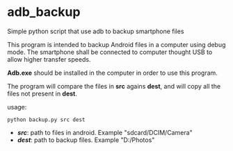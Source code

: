 # adb_backup
Simple python script that use adb to backup smartphone files

This program is intended to backup Android files in a computer using debug mode.
The smartphone shall be connected to computer thought USB to allow higher transfer speeds.

__Adb.exe__ should be installed in the computer in order to use this program.

The program will compare the files in __src__ agains __dest__, and will copy all the files not present in __dest__.

usage:

    python backup.py src dest

- ***src***:  path to files in android. Example "sdcard/DCIM/Camera"
- ***dest***: path to backup files. Example "D:/Photos"
